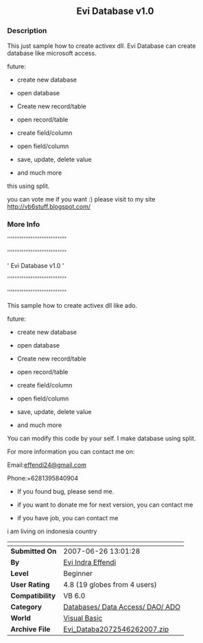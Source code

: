 ﻿<div align="center">

## Evi Database v1\.0


</div>

### Description

This just sample how to create activex dll. Evi Database can create database like microsoft access.

future:

- create new database

- open database

- Create new record/table

- open record/table

- create field/column

- open field/column

- save, update, delete value

- and much more

this using split.

you can vote me if you want :) please visit to my site http://vb6stuff.blogspot.com/
 
### More Info
 
'''''''''''''''''''''''''''''''''

'''''''''''''''''''''''''''''''''

'	Evi Database v1.0	'

'''''''''''''''''''''''''''''''''

'''''''''''''''''''''''''''''''''

This sample how to create activex dll like ado.

future:

- create new database

- open database

- Create new record/table

- open record/table

- create field/column

- open field/column

- save, update, delete value

- and much more

You can modify this code by your self. I make database using split.

For more information you can contact me on:

Email:effendi24@gmail.com

Phone:+6281395840904

- If you found bug, please send me.

- if you want to donate me for next version, you can contact me

- if you have job, you can contact me

i am living on indonesia country


<span>             |<span>
---                |---
**Submitted On**   |2007-06-26 13:01:28
**By**             |[Evi Indra Effendi](https://github.com/Planet-Source-Code/PSCIndex/blob/master/ByAuthor/evi-indra-effendi.md)
**Level**          |Beginner
**User Rating**    |4.8 (19 globes from 4 users)
**Compatibility**  |VB 6\.0
**Category**       |[Databases/ Data Access/ DAO/ ADO](https://github.com/Planet-Source-Code/PSCIndex/blob/master/ByCategory/databases-data-access-dao-ado__1-6.md)
**World**          |[Visual Basic](https://github.com/Planet-Source-Code/PSCIndex/blob/master/ByWorld/visual-basic.md)
**Archive File**   |[Evi\_Databa2072546262007\.zip](https://github.com/Planet-Source-Code/evi-indra-effendi-evi-database-v1-0__1-68890/archive/master.zip)








